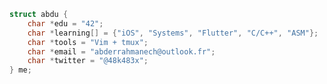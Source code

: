 <!-- ```javascript
const abdu = {
    education: "42",
    currentLearning: ["iOS Development", "System Programming", "Flutter", "C", "Assembly"],
    tools: "Vim + tmux",
    contact: {
        email: "abderrahmanech@outlook.fr",
        twitter: "@48k483x"
    }
};
```
```asm
section .data
    me:
        db "42", 0
        db "iOS,Systems,Flutter,C/C++,ASM", 0
        db "Vim + tmux", 0
        db "abderrahmanech@outlook.fr", 0
        db "@48k483x", 0
``` -->
```c
struct abdu {
    char *edu = "42";
    char *learning[] = {"iOS", "Systems", "Flutter", "C/C++", "ASM"};
    char *tools = "Vim + tmux";
    char *email = "abderrahmanech@outlook.fr";
    char *twitter = "@48k483x";
} me;
```
